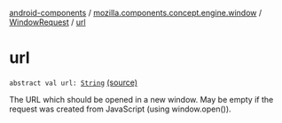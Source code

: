 [android-components](../../index.md) / [mozilla.components.concept.engine.window](../index.md) / [WindowRequest](index.md) / [url](./url.md)

# url

`abstract val url: `[`String`](https://kotlinlang.org/api/latest/jvm/stdlib/kotlin/-string/index.html) [(source)](https://github.com/mozilla-mobile/android-components/blob/master/components/concept/engine/src/main/java/mozilla/components/concept/engine/window/WindowRequest.kt#L30)

The URL which should be opened in a new window. May be
empty if the request was created from JavaScript (using
window.open()).


